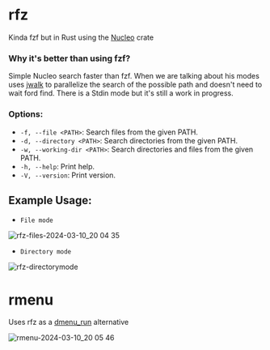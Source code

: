 # rfz
Kinda fzf but in Rust using the [Nucleo](https://github.com/helix-editor/nucleo) crate

### Why it's better than using fzf?
Simple Nucleo search faster than fzf.
When we are talking about his modes uses [jwalk](https://docs.rs/jwalk/latest/jwalk/) to parallelize the search of the possible path and doesn't need to wait ford find.
There is a Stdin mode but it's still a work in progress.





### Options:

- `-f, --file <PATH>`: Search files from the given PATH.
- `-d, --directory <PATH>`: Search directories from the given PATH.
- `-w, --working-dir <PATH>`: Search directories and files from the given PATH.
- `-h, --help`: Print help.
- `-V, --version`: Print version. 

## Example Usage:
- `File mode`
  
![rfz-files-2024-03-10_20 04 35](https://github.com/MangoTzara/rfz/assets/71153363/62a5ecb4-4cec-43c4-bc26-df4982ece71d)

- `Directory mode`

![rfz-directorymode](https://github.com/MangoTzara/rfz/assets/71153363/39aa0b1e-e2c7-44e1-b531-0b1c1b0ce48a)

# rmenu
Uses rfz as a [dmenu_run](https://manpages.debian.org/stretch/suckless-tools/dmenu_run.1.en.html) alternative

![rmenu-2024-03-10_20 05 46](https://github.com/MangoTzara/rfz/assets/71153363/c3031efb-c8e6-4af9-8fdb-3499162082e2)


